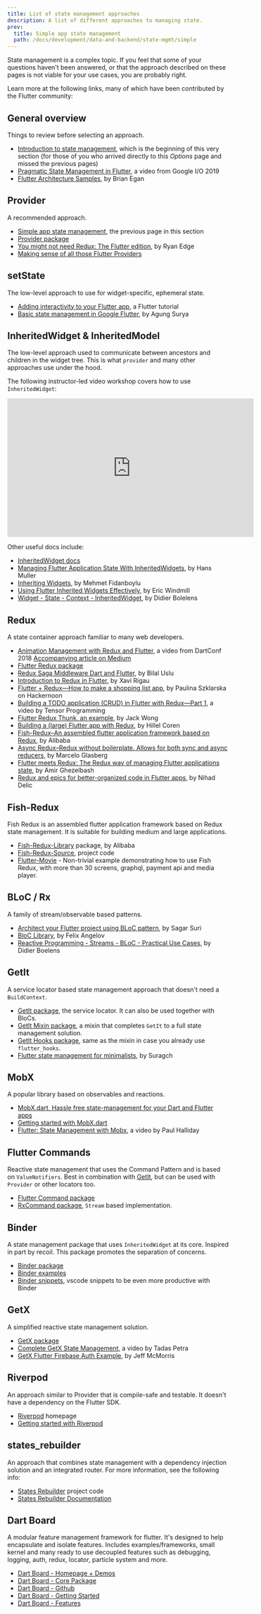 ```yaml
---
title: List of state management approaches
description: A list of different approaches to managing state.
prev:
  title: Simple app state management
  path: /docs/development/data-and-backend/state-mgmt/simple
---
```


State management is a complex topic.
If you feel that some of your questions haven't been answered,
or that the approach described on these pages
is not viable for your use cases, you are probably right.

Learn more at the following links,
many of which have been contributed by the Flutter community:

## General overview

Things to review before selecting an approach. 

* [Introduction to state management][],
  which is the beginning of this very section
  (for those of you who arrived directly to this _Options_ page 
  and missed the previous pages)
* [Pragmatic State Management in Flutter][],
  a video from Google I/O 2019
* [Flutter Architecture Samples][], by Brian Egan

## Provider

A recommended approach.

* [Simple app state management][], the previous page in this section
* [Provider package][]
* [You might not need Redux: The Flutter edition][], by Ryan Edge
* [Making sense of all those Flutter Providers][]

## setState

The low-level approach to use for widget-specific, ephemeral state.

* [Adding interactivity to your Flutter app][], a Flutter tutorial
* [Basic state management in Google Flutter][], by Agung Surya

## InheritedWidget &amp; InheritedModel

The low-level approach used to communicate between ancestors and children
in the widget tree. This is what `provider` and many other approaches
use under the hood.

The following instructor-led video workshop covers how to
use `InheritedWidget`:

<iframe width="560" height="315" src="https://www.youtube.com/embed/LFcGPS6cGrY" title="YouTube video player" frameborder="0" allow="accelerometer; autoplay; clipboard-write; encrypted-media; gyroscope; picture-in-picture" allowfullscreen></iframe>

Other useful docs include:

* [InheritedWidget docs][]
* [Managing Flutter Application State With InheritedWidgets][],
  by Hans Muller
* [Inheriting Widgets][], by Mehmet Fidanboylu
* [Using Flutter Inherited Widgets Effectively][], by Eric Windmill
* [Widget - State - Context - InheritedWidget][], by Didier Bolelens

## Redux

A state container approach familiar to many web developers.

* [Animation Management with Redux and Flutter][],
  a video from DartConf 2018 [Accompanying article on Medium][]
* [Flutter Redux package][]
* [Redux Saga Middleware Dart and Flutter][], by Bilal Uslu
* [Introduction to Redux in Flutter][], by Xavi Rigau
* [Flutter + Redux&mdash;How to make a shopping list app][],
  by Paulina Szklarska on Hackernoon
* [Building a TODO application (CRUD) in Flutter with Redux&mdash;Part 1][],
  a video by Tensor Programming
* [Flutter Redux Thunk, an example][], by Jack Wong
* [Building a (large) Flutter app with Redux][], by Hillel Coren
* [Fish-Redux–An assembled flutter application framework based on Redux][],
  by Alibaba
* [Async Redux–Redux without boilerplate. Allows for both sync and async reducers][],
  by Marcelo Glasberg
* [Flutter meets Redux: The Redux way of managing Flutter applications state][],
  by Amir Ghezelbash
* [Redux and epics for better-organized code in Flutter apps][], by Nihad Delic
  
## Fish-Redux

Fish Redux is an assembled flutter application framework based on Redux state management. 
It is suitable for building medium and large applications.

* [Fish-Redux-Library][] package, by Alibaba
* [Fish-Redux-Source][], project code
* [Flutter-Movie][] - Non-trivial example demonstrating how to use Fish Redux,
with more than 30 screens, graphql, payment api and media player.

## BLoC / Rx

A family of stream/observable based patterns. 

* [Architect your Flutter project using BLoC pattern][],
  by Sagar Suri
* [BloC Library][], by Felix Angelov
* [Reactive Programming - Streams - BLoC - Practical Use Cases][],
  by Didier Boelens

## GetIt

A service locator based state management approach that doesn't need a `BuildContext`.

* [GetIt package][], the service locator. It can also be used together with BloCs.
* [GetIt Mixin package][], a mixin that completes `GetIt` to a full state management solution.
* [GetIt Hooks package][], same as the mixin in case you already use `flutter_hooks`.
* [Flutter state management for minimalists][], by Suragch

## MobX

A popular library based on observables and reactions.

* [MobX.dart, Hassle free state-management for your Dart and Flutter apps][]
* [Getting started with MobX.dart][]
* [Flutter: State Management with Mobx][], a video by Paul Halliday

## Flutter Commands

Reactive state management that uses the Command Pattern and is based on `ValueNotifiers`. Best in combination with [GetIt](#getit), but can be used with `Provider` or other locators too.

* [Flutter Command package][] 
* [RxCommand package][], `Stream` based implementation.

## Binder

A state management package that uses `InheritedWidget` at its core. Inspired in part by recoil. This package promotes the separation of concerns.

* [Binder package][] 
* [Binder examples][]
* [Binder snippets][], vscode snippets to be even more productive with Binder

## GetX

A simplified reactive state management solution.

* [GetX package][]
* [Complete GetX State Management][], a video by Tadas Petra
* [GetX Flutter Firebase Auth Example][], by Jeff McMorris

## Riverpod

An approach similar to Provider that is compile-safe and testable. It doesn't have a dependency on the Flutter SDK.

* [Riverpod][] homepage
* [Getting started with Riverpod][]

## states_rebuilder
An approach that combines state management with a dependency injection solution
and an integrated router. For more information, see the following info:

* [States Rebuilder][] project code
* [States Rebuilder Documentation][]

## Dart Board

A modular feature management framework for flutter. It's designed to help encapsulate and isolate features. Includes examples/frameworks, small kernel and many ready to use decoupled features such as debugging, logging, auth, redux, locator, particle system and more.

* [Dart Board - Homepage + Demos][]
* [Dart Board - Core Package][]
* [Dart Board - Github][]
* [Dart Board - Getting Started][]
* [Dart Board - Features][]


[States Rebuilder]: {{site.github}}/GIfatahTH/states_rebuilder
[States Rebuilder Documentation]: {{site.github}}/GIfatahTH/states_rebuilder/wiki
[Getting started with Riverpod]: https://riverpod.dev/docs/getting_started
[Riverpod]: https://riverpod.dev/
[Flutter-Movie]: {{site.github}}/o1298098/Flutter-Movie
[Fish-Redux-Source]: {{site.github}}/alibaba/fish-redux
[Fish-Redux-Library]: {{site.pub-pkg}}/fish_redux
[Adding interactivity to your Flutter app]: /docs/development/ui/interactive
[accompanying article]: {{site.flutter-medium}}/build-reactive-mobile-apps-in-flutter-companion-article-13950959e381
[Accompanying article on Medium]: {{site.flutter-medium}}/animation-management-with-flutter-and-flux-redux-94729e6585fa
[Animation Management with Redux and Flutter]: https://www.youtube.com/watch?v=9ZkLtr0Fbgk
[Architect your Flutter project using BLoC pattern]: {{site.medium}}/flutterpub/architecting-your-flutter-project-bd04e144a8f1
[Async Redux–Redux without boilerplate. Allows for both sync and async reducers]: {{site.pub}}/packages/async_redux
[Basic state management in Google Flutter]: {{site.medium}}/@agungsurya/basic-state-management-in-google-flutter-6ee73608f96d
[Flutter meets Redux: The Redux way of managing Flutter applications state]: https://medium.com/@thisisamir98/flutter-meets-redux-the-redux-way-of-managing-flutter-applications-state-f60ef693b509
[BloC Library]: https://felangel.github.io/bloc
[Building a (large) Flutter app with Redux]: https://hillelcoren.com/2018/06/01/building-a-large-flutter-app-with-redux/
[Building a TODO application (CRUD) in Flutter with Redux&mdash;Part 1]: https://www.youtube.com/watch?v=Wj216eSBBWs
[Complete GetX State Management]: https://www.youtube.com/watch?v=CNpXbeI_slw
[Fish-Redux–An assembled flutter application framework based on Redux]: {{site.github}}/alibaba/fish-redux/
[Flutter Architecture Samples]: https://fluttersamples.com/
[Flutter: State Management with Mobx]: https://www.youtube.com/watch?v=p-MUBLOEkCs
[Flutter Redux package]: {{site.pub-pkg}}/flutter_redux
[Redux Saga Middleware Dart and Flutter]: {{site.pub-pkg}}/redux_saga
[Flutter Redux Thunk, an example]: {{site.medium}}/flutterpub/flutter-redux-thunk-27c2f2b80a3b
[Flutter + Redux&mdash;How to make a shopping list app]: https://hackernoon.com/flutter-redux-how-to-make-shopping-list-app-1cd315e79b65
[Getting started with MobX.dart]: https://mobx.netlify.com/getting-started
[GetX Flutter Firebase Auth Example]: {{site.medium}}/@jeffmcmorris/getx-flutter-firebase-auth-example-b383c1dd1de2
[InheritedWidget docs]: {{site.api}}/flutter/widgets/InheritedWidget-class.html
[Inheriting Widgets]: {{site.medium}}/@mehmetf_71205/inheriting-widgets-b7ac56dbbeb1
[Introduction to Redux in Flutter]: https://blog.novoda.com/introduction-to-redux-in-flutter/
[Introduction to state management]: /docs/development/data-and-backend/state-mgmt/intro
[Making sense of all those Flutter Providers]: {{site.medium}}/flutter-community/making-sense-all-of-those-flutter-providers-e842e18f45dd?sk=7859a73fac0ca414a0e911b0322e8589
[Managing Flutter Application State With InheritedWidgets]: {{site.flutter-medium}}/managing-flutter-application-state-with-inheritedwidgets-1140452befe1
[MobX.dart, Hassle free state-management for your Dart and Flutter apps]: {{site.github}}/mobxjs/mobx.dart
[Pragmatic State Management in Flutter]: https://www.youtube.com/watch?v=d_m5csmrf7I
[Provider package]: {{site.pub-pkg}}/provider
[GetX package]: {{site.pub-pkg}}/get
[Reactive Programming - Streams - BLoC - Practical Use Cases]: https://www.didierboelens.com/2018/12/reactive-programming---streams---bloc---practical-use-cases
[Simple app state management]: /docs/development/data-and-backend/state-mgmt/simple
[Using Flutter Inherited Widgets Effectively]: https://ericwindmill.com/articles/inherited_widget/
[Widget - State - Context - InheritedWidget]: https://www.didierboelens.com/2018/06/widget---state---context---inheritedwidget/
[You might not need Redux: The Flutter edition]: https://proandroiddev.com/you-might-not-need-redux-the-flutter-edition-9c11eba006d7
[Redux and epics for better-organized code in Flutter apps]: {{site.medium}}/upday-devs/reduce-duplication-achieve-flexibility-means-success-for-the-flutter-app-e5e432839e61
[GetIt package]: https://pub.dev/packages/get_it
[GetIt Hooks package]: https://pub.dev/packages/get_it_hooks
[GetIt Mixin package]: https://pub.dev/packages/get_it_mixin
[Flutter state management for minimalists]: {{site.medium}}/flutter-community/flutter-state-management-for-minimalists-4c71a2f2f0c1?sk=6f9cedfb550ca9cc7f88317e2e7055a0
[Flutter Command package]: https://pub.dev/packages/flutter_command
[RxCommand package]: https://pub.dev/packages/rx_command
[Binder package]: https://pub.dev/packages/binder
[Binder examples]: https://github.com/letsar/binder/tree/main/examples
[Binder snippets]: https://marketplace.visualstudio.com/items?itemName=romain-rastel.flutter-binder-snippets
[Dart Board - Homepage + Demos]: https://dart-board.io
[Dart Board - Core Package]: https://pub.dev/packages/dart_board_core
[Dart Board - Github]: https://github.com/ahammer/dart_board
[Dart Board - Getting Started]: https://github.com/ahammer/dart_board/blob/master/GETTING_STARTED.md
[Dart Board - Features]:  https://pub.dev/publishers/dart-board.io/packages


